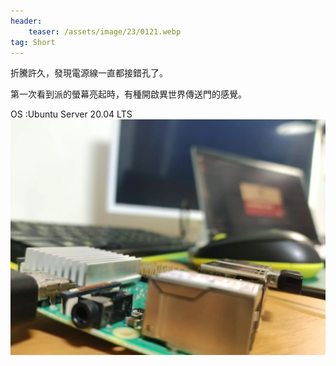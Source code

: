```yaml
---
header:
    teaser: /assets/image/23/0121.webp
tag: Short
---
```

折騰許久，發現電源線一直都接錯孔了。

第一次看到派的螢幕亮起時，有種開啟異世界傳送門的感覺。

OS :Ubuntu Server 20.04 LTS  
![i](/assets/image/23/0121.webp)